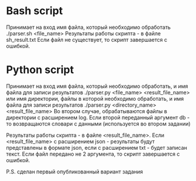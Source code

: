 # Bash script

Принимает на вход имя файла, который необходимо обработать ./parser.sh <file_name>
Результаты работы скрипта - в файле sh_result.txt
Если файл не существует, то скрипт завершается с ошибкой.

# Python script

Принимает на вход имя файла, который необходимо обработать, и имя файла для записи результатов ./parser.py <file_name> <result_file_name>
или
имя директории, файлы в которой необходимо обработать, и имя файла для записи результатов ./parser.py <directory_name> <result_file_name> 
Во втором случае, обрабатываются файлы в директории с расширением log.
Если второй переданный аргумент db - то возвращаются словари с данными (используется во втором задании)


Результаты работы скрипта - в файле <result_file_name>. Если <result_file_name> с расширением json - результаты будут представлены в формате json,
если с расширением txt - будет записан текст.
Если файл передано не 2 аргумента, то скрипт завершается с ошибкой.

P.S. сделан первый опубликованный вариант задания